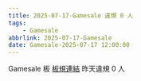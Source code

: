 ```yaml
---
title: 2025-07-17-Gamesale 違規 0 人
tags:
    - Gamesale
abbrlink: 2025-07-17-Gamesale
date: Gamesale-2025-07-17 12:00:00
---
```

Gamesale 板 [板規連結](https://www.ptt.cc/bbs/Gossiping/M.1637425085.A.07D.html)
昨天違規 0 人
